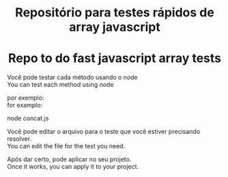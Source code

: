 <h1 align="center"> Repositório para testes rápidos de array javascript</h1>
<h1 align="center"> Repo to do fast javascript array tests</h1>

Você pode testar cada método usando o node <br>
You can test each method using node

por exemplo:<br>
for examplo:

node concat.js

Você pode editar o arquivo para o teste que você estiver precisando resolver.<br>
You can edit the file for the test you need.

Após dar certo, pode aplicar no seu projeto.<br>
Once it works, you can apply it to your project.
